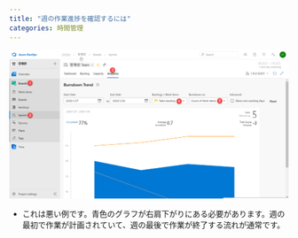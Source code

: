 ```yaml
---
title: "週の作業進捗を確認するには"
categories: 時間管理
---
```


![](../assets/images/2020-02-11-10-22-25.png)

- これは悪い例です。青色のグラフが右肩下がりにある必要があります。週の最初で作業が計画されていて、週の最後で作業が終了する流れが通常です。
